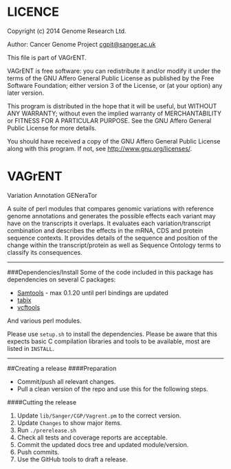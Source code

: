 LICENCE
=======

Copyright (c) 2014 Genome Research Ltd.

Author: Cancer Genome Project <cgpit@sanger.ac.uk>

This file is part of VAGrENT.

VAGrENT is free software: you can redistribute it and/or modify it under
the terms of the GNU Affero General Public License as published by the Free
Software Foundation; either version 3 of the License, or (at your option) any
later version.

This program is distributed in the hope that it will be useful, but WITHOUT
ANY WARRANTY; without even the implied warranty of MERCHANTABILITY or FITNESS
FOR A PARTICULAR PURPOSE. See the GNU Affero General Public License for more
details.

You should have received a copy of the GNU Affero General Public License
along with this program. If not, see <http://www.gnu.org/licenses/>.


VAGrENT
======

Variation Annotation GENeraTor

A suite of perl modules that compares genomic variations with reference genome annotations
and generates the possible effects each variant may have on the transcripts it overlaps. It evaluates
each variation/transcript combination and describes the effects in the mRNA, CDS and protein sequence
contexts. It provides details of the sequence and position of the change within the transcript/protein
as well as Sequence Ontology terms to classify its consequences.

---

###Dependencies/Install
Some of the code included in this package has dependencies on several C packages:

 * [Samtools](https://github.com/samtools/samtools) - max 0.1.20 until perl bindings are updated
 * [tabix](https://github.com/samtools/samtools/tabix)
 * [vcftools](http://vcftools.sourceforge.net/)

And various perl modules.

Please use `setup.sh` to install the dependencies.  Please be aware that this expects basic C
compilation libraries and tools to be available, most are listed in `INSTALL`.

---

##Creating a release
####Preparation
* Commit/push all relevant changes.
* Pull a clean version of the repo and use this for the following steps.

####Cutting the release
1. Update `lib/Sanger/CGP/Vagrent.pm` to the correct version.
2. Update `Changes` to show major items.
3. Run `./prerelease.sh`
4. Check all tests and coverage reports are acceptable.
5. Commit the updated docs tree and updated module/version.
6. Push commits.
7. Use the GitHub tools to draft a release.
